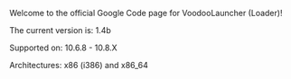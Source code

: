 Welcome to the official Google Code page for VoodooLauncher (Loader)!

The current version is: 1.4b

Supported on: 10.6.8 - 10.8.X

Architectures: x86 (i386) and x86\_64